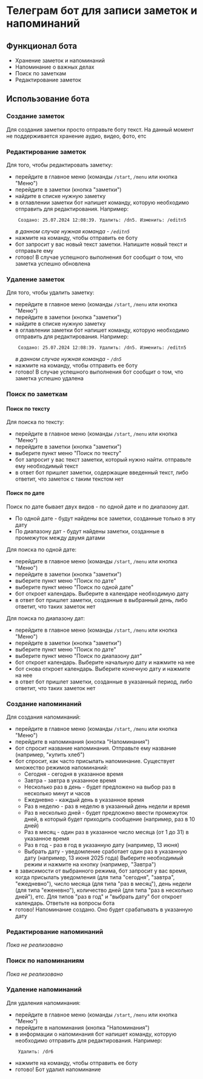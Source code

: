 # Телеграм бот для записи заметок и напоминаний

## Функционал бота
* Хранение заметок и напоминаний
* Напоминание о важных делах
* Поиск по заметкам
* Редактирование заметок

## Использование бота

### Создание заметок
Для создания заметки просто отправьте боту текст. На данный момент не поддерживается хранение аудио, видео, фото, етс

### Редактирование заметок
Для того, чтобы редактировать заметку:
* перейдите в главное меню (команды `/start`, `/menu` или кнопка "Меню")
* перейдите в заметки (кнопка "заметки")
* найдите в списке нужную заметку
* в оглавлении заметки бот напишет команду, которую необходимо отправить для редактирования. Например:
  ```
   Создано: 25.07.2024 12:08:39. Удалить: /dn5. Изменить: /editn5
  ```
  _в данном случае нужная команда - `/editn5`_
* нажмите на команду, чтобы отправить ее боту
* бот запросит у вас новый текст заметки. Напишите новый текст и отправьте ему
* готово! В случае успешного выполнения бот сообщит о том, что заметка успешно обновлена

### Удаление заметок
Для того, чтобы удалить заметку:
* перейдите в главное меню (команды `/start`, `/menu` или кнопка "Меню")
* перейдите в заметки (кнопка "заметки")
* найдите в списке нужную заметку
* в оглавлении заметки бот напишет команду, которую необходимо отправить для редактирования. Например:
  ```
   Создано: 25.07.2024 12:08:39. Удалить: /dn5. Изменить: /editn5
  ```
  _в данном случае нужная команда - `/dn5`_
* нажмите на команду, чтобы отправить ее боту
* готово! В случае успешного выполнения бот сообщит о том, что заметка успешно удалена

### Поиск по заметкам
#### Поиск по тексту
Для поиска по тексту:
* перейдите в главное меню (команды `/start`, `/menu` или кнопка "Меню")
* перейдите в заметки (кнопка "заметки")
* выберите пункт меню "Поиск по тексту"
* бот запросит у вас текст заметки, который нужно найти. отправьте ему необходимый текст
* в ответ бот пришлет заметки, содержащие введенный текст, либо ответит, что заметок с таким текстом нет

#### Поиск по дате
Поиск по дате бывает двух видов - по одной дате и по диапазону дат.
* По одной дате - будут найдены все заметки, созданные только в эту дату
* По диапазону дат  - будут найдены заметки, созданные в промежуток между двумя датами
  
Для поиска по одной дате:
* перейдите в главное меню (команды `/start`, `/menu` или кнопка "Меню")
* перейдите в заметки (кнопка "заметки")
* выберите пункт меню "Поиск по дате"
* выберите пункт меню "Поиск по одной дате"
* бот откроет календарь. Выберите в календаре необходимую дату
* в ответ бот пришлет заметки, созданные в выбранный день, либо ответит, что таких заметок нет

Для поиска по диапазону дат:
* перейдите в главное меню (команды `/start`, `/menu` или кнопка "Меню")
* перейдите в заметки (кнопка "заметки")
* выберите пункт меню "Поиск по дате"
* выберите пункт меню "Поиск по диапазону дат"
* бот откроет календарь. Выберите начальную дату и нажмите на нее
* бот снова откроет календарь. Выберите конечную дату и нажмите на нее
* в ответ бот пришлет заметки, созданные в указанный период, либо ответит, что таких заметок нет

### Создание напоминаний
Для создания напоминаний:
* перейдите в главное меню (команды `/start`, `/menu` или кнопка "Меню")
* перейдите в напоминания (кнопка "Напоминания")
* бот спросит название напоминания. Отправьте ему название (например, "купить хлеб")
* бот спросит, как часто присылать напоминание. Существует множество режимов напоминаний:
  * Сегодня - сегодня в указанное время
  * Завтра - завтра в указанное время
  * Несколько раз в день - будет предложено на выбор раз в несколько минут и часов
  * Ежедневно - каждый день в указанное время
  * Раз в неделю - раз в неделю в указанный день недели и время
  * Раз в несколько дней - будет предложено ввести промежуток дней, в который будет приходить сообщение (например, раз в 10 дней)
  * Раз в месяц - один раз в указанное число месяца (от 1 до 31) в указанное время
  * Раз в год - раз в год в указанную дату (например, 13 июня)
  * Выбрать дату - уведомление сработает один раз в указанную дату (например, 13 июня 2025 года)
  Выберите необходимый режим и нажмите на кнопку (например, "Завтра")
* в зависимости от выбранного режима, бот запросит у вас время, когда присылать уведомления (для типа "сегодня", "завтра", "ежедневно"), число месяца (для типа "раз в месяц"), день недели (для типа "еженевно"), количество дней (для типа "раз в несколько дней"), етс. Для типов "раз в год" и "выбрать дату" бот откроет календарь. Ответьте на вопросы бота
* готово! Напоминание создано. Оно будет срабатывать в указанную дату

### Редактирование напоминаний
_Пока не реализовано_

### Поиск по напоминаниям
_Пока не реализовано_

### Удаление напоминаний
Для удаления напоминания:
* перейдите в главное меню (команды `/start`, `/menu` или кнопка "Меню")
* перейдите в напоминания (кнопка "Напоминания")
* в информации о  напоминания бот напишет команду, которую необходимо отправить для редактирования. Например:
  ```
   Удалить: /dr6
  ```
* нажмите на команду, чтобы отправить ее боту
* готово! Бот удалил напоминание
